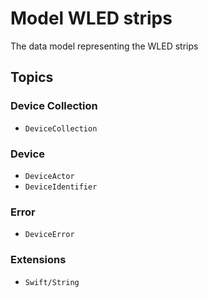 # Model WLED strips

The data model representing the WLED strips

## Topics

### Device Collection

- ``DeviceCollection``

### Device

- ``DeviceActor``
- ``DeviceIdentifier``

### Error

- ``DeviceError``

### Extensions

- ``Swift/String``
